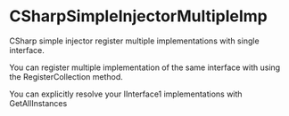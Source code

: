 # CSharpSimpleInjectorMultipleImp
CSharp simple injector register multiple implementations with single interface.

You can register multiple implementation of the same interface with using the RegisterCollection method.

You can explicitly resolve your IInterface1 implementations with GetAllInstances
